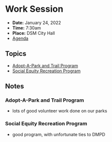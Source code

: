 # Work Session

- **Date:** January 24, 2022
- **Time:** 7:30am
- **Place:** DSM City Hall
- [Agenda](https://councildocs.dsm.city/agendas/2022/20220124%20councilworksession.pdf?pdf=Agenda&t=1642721054389)

## Topics

- [Adopt-A-Park and Trail Program](https://www.dsm.city/document_center/City%20Clerk/Work%20Sessions/2022/2022-01-24_City%20of%20Des%20MoinesTemplate_final.pdf?pdf=Adopt%20a%20Park&t=1642968991743)
- [Social Equity Recreation Program](https://www.dsm.city/document_center/City%20Clerk/Work%20Sessions/2022/FINAL%202022%20Site%20Locations%20-%20Equitable%20Services%20(002).pdf?pdf=Social%20Equity%20Recreation%20Programming&t=1642968991743)

## Notes

### Adopt-A-Park and Trail Program

- lots of good volunteer work done on our parks

### Social Equity Recreation Program

- good program, with unfortunate ties to DMPD
